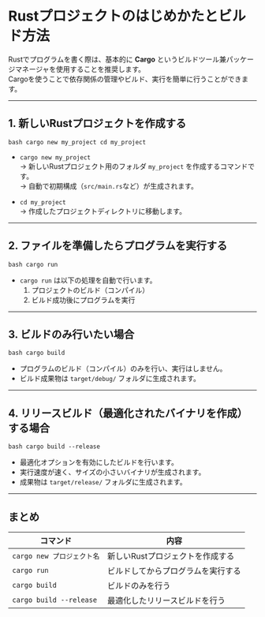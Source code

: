 # Rustプロジェクトのはじめかたとビルド方法

Rustでプログラムを書く際は、基本的に **Cargo** というビルドツール兼パッケージマネージャを使用することを推奨します。  
Cargoを使うことで依存関係の管理やビルド、実行を簡単に行うことができます。

---

## 1. 新しいRustプロジェクトを作成する

``bash
cargo new my_project
cd my_project
``

- ``cargo new my_project``  
  → 新しいRustプロジェクト用のフォルダ ``my_project`` を作成するコマンドです。  
  → 自動で初期構成（``src/main.rs``など）が生成されます。

- ``cd my_project``  
  → 作成したプロジェクトディレクトリに移動します。

---

## 2. ファイルを準備したらプログラムを実行する

``bash
cargo run
``

- ``cargo run`` は以下の処理を自動で行います。  
  1. プロジェクトのビルド（コンパイル）  
  2. ビルド成功後にプログラムを実行

---

## 3. ビルドのみ行いたい場合

``bash
cargo build
``

- プログラムのビルド（コンパイル）のみを行い、実行はしません。  
- ビルド成果物は ``target/debug/`` フォルダに生成されます。

---

## 4. リリースビルド（最適化されたバイナリを作成）する場合

``bash
cargo build --release
``

- 最適化オプションを有効にしたビルドを行います。  
- 実行速度が速く、サイズの小さいバイナリが生成されます。  
- 成果物は ``target/release/`` フォルダに生成されます。

---

## まとめ

| コマンド                     | 内容                            |
|-----------------------------|-------------------------------|
| ``cargo new プロジェクト名``   | 新しいRustプロジェクトを作成する        |
| ``cargo run``               | ビルドしてからプログラムを実行する        |
| ``cargo build``             | ビルドのみを行う                      |
| ``cargo build --release``   | 最適化したリリースビルドを行う             |
